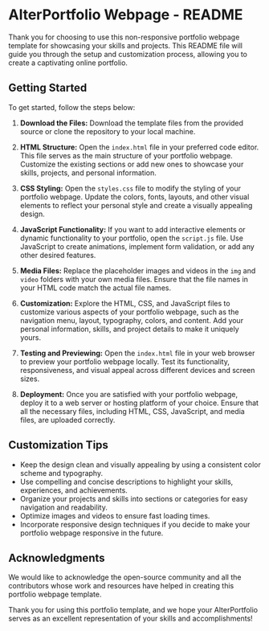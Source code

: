 # AlterPortfolio Webpage - README

Thank you for choosing to use this non-responsive portfolio webpage template for showcasing your skills and projects. This README file will guide you through the setup and customization process, allowing you to create a captivating online portfolio.

## Getting Started

To get started, follow the steps below:

1. **Download the Files:** Download the template files from the provided source or clone the repository to your local machine.

2. **HTML Structure:** Open the `index.html` file in your preferred code editor. This file serves as the main structure of your portfolio webpage. Customize the existing sections or add new ones to showcase your skills, projects, and personal information.

3. **CSS Styling:** Open the `styles.css` file to modify the styling of your portfolio webpage. Update the colors, fonts, layouts, and other visual elements to reflect your personal style and create a visually appealing design.

4. **JavaScript Functionality:** If you want to add interactive elements or dynamic functionality to your portfolio, open the `script.js` file. Use JavaScript to create animations, implement form validation, or add any other desired features.

5. **Media Files:** Replace the placeholder images and videos in the `img` and `video` folders with your own media files. Ensure that the file names in your HTML code match the actual file names.

6. **Customization:** Explore the HTML, CSS, and JavaScript files to customize various aspects of your portfolio webpage, such as the navigation menu, layout, typography, colors, and content. Add your personal information, skills, and project details to make it uniquely yours.

7. **Testing and Previewing:** Open the `index.html` file in your web browser to preview your portfolio webpage locally. Test its functionality, responsiveness, and visual appeal across different devices and screen sizes.

8. **Deployment:** Once you are satisfied with your portfolio webpage, deploy it to a web server or hosting platform of your choice. Ensure that all the necessary files, including HTML, CSS, JavaScript, and media files, are uploaded correctly.

## Customization Tips

- Keep the design clean and visually appealing by using a consistent color scheme and typography.
- Use compelling and concise descriptions to highlight your skills, experiences, and achievements.
- Organize your projects and skills into sections or categories for easy navigation and readability.
- Optimize images and videos to ensure fast loading times.
- Incorporate responsive design techniques if you decide to make your portfolio webpage responsive in the future.

## Acknowledgments

We would like to acknowledge the open-source community and all the contributors whose work and resources have helped in creating this portfolio webpage template.

Thank you for using this portfolio template, and we hope your AlterPortfolio serves as an excellent representation of your skills and accomplishments!
